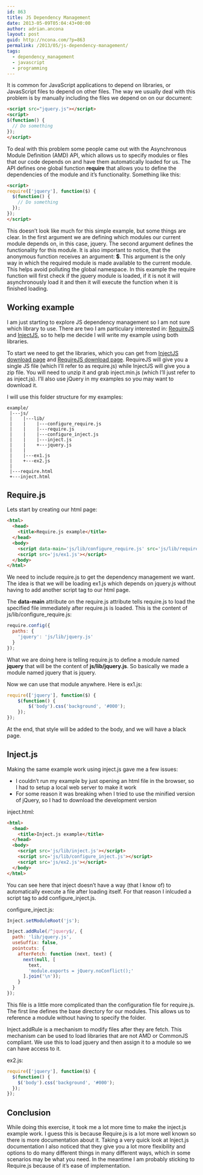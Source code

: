 ```yaml
---
id: 863
title: JS Dependency Management
date: 2013-05-09T05:04:43+00:00
author: adrian.ancona
layout: post
guid: http://ncona.com/?p=863
permalink: /2013/05/js-dependency-management/
tags:
  - dependency_management
  - javascript
  - programming
---
```

It is common for JavaScript applications to depend on libraries, or JavasScript files to depend on other files. The way we usually deal with this problem is by manually including the files we depend on on our document:

```html
<script src="jquery.js"></script>
<script>
$(function() {
  // Do something
});
</script>
```

To deal with this problem some people came out with the Asynchronous Module Definition (AMD) API, which allows us to specify modules or files that our code depends on and have them automatically loaded for us. The API defines one global function **require** that allows you to define the dependencies of the module and it&#8217;s functionality. Something like this:

```html
<script>
require(['jquery'], function($) {
  $(function() {
    // Do something
  });
});
</script>
```

<!--more-->

This doesn&#8217;t look like much for this simple example, but some things are clear. In the first argument we are defining which modules our current module depends on, in this case, jquery. The second argument defines the functionality for this module. It is also important to notice, that the anonymous function receives an argument: **$**. This argument is the only way in which the required module is made available to the current module. This helps avoid polluting the global namespace. In this example the require function will first check if the jquery module is loaded, if it is not it will asynchronously load it and then it will execute the function when it is finished loading.

## Working example

I am just starting to explore JS dependency management so I am not sure which library to use. There are two I am particulary interested in: [RequireJS](http://requirejs.org/ "RequireJS") and [InjectJS](http://www.injectjs.com/ "InjectJS"), so to help me decide I will write my example using both libraries.

To start we need to get the libraries, which you can get from [InjectJS download page](http://www.injectjs.com/download/ "InjectJS") and [RequireJS download page](http://requirejs.org/docs/download.html "RequireJS"). RequireJS will give you a single JS file (which I&#8217;ll refer to as require.js) while InjectJS will give you a zip file. You will need to unzip it and grab inject.min.js (which I&#8217;ll just refer to as inject.js). I&#8217;ll also use jQuery in my examples so you may want to download it.

I will use this folder structure for my examples:

```
example/
 |---js/
 |    |---lib/
 |    |    |---configure_require.js
 |    |    |---require.js
 |    |    |---configure_inject.js
 |    |    |---inject.js
 |    |    +---jquery.js
 |    |
 |    |---ex1.js
 |    +---ex2.js
 |
 |---require.html
 +---inject.html
```

## Require.js

Lets start by creating our html page:

```html
<html>
  <head>
    <title>Require.js example</title>
  </head>
  <body>
    <script data-main='js/lib/configure_require.js' src='js/lib/require.js'></script>
    <script src='js/ex1.js'></script>
  </body>
</html>
```

We need to include require.js to get the dependency management we want. The idea is that we will be loading ex1.js which depends on jquery.js without having to add another script tag to our html page.

The **data-main** attribute on the require.js attribute tells require.js to load the specified file immediately after require.js is loaded. This is the content of js/lib/configure_require.js:

```js
require.config({
  paths: {
    'jquery': 'js/lib/jquery.js'
  }
});
```

What we are doing here is telling require.js to define a module named **jquery** that will be the content of **js/lib/jquery.js**. So basically we made a module named jquery that is jquery.

Now we can use that module anywhere. Here is ex1.js:

```js
require(['jquery'], function($) {
    $(function() {
        $('body').css('background', '#000');
    });
});
```

At the end, that style will be added to the body, and we will have a black page.

## Inject.js

Making the same example work using inject.js gave me a few issues:

  * I couldn&#8217;t run my example by just opening an html file in the browser, so I had to setup a local web server to make it work
  * For some reason it was breaking when I tried to use the minified version of jQuery, so I had to download the development version

inject.html:

```html
<html>
  <head>
    <title>Inject.js example</title>
  </head>
  <body>
    <script src='js/lib/inject.js'></script>
    <script src='js/lib/configure_inject.js'></script>
    <script src='js/ex2.js'></script>
  </body>
</html>
```

You can see here that inject doesn&#8217;t have a way (that I know of) to automatically execute a file after loading itself. For that reason I inlcuded a script tag to add configure_inject.js.

configure_inject.js:

```js
Inject.setModuleRoot('js');

Inject.addRule(/^jquery$/, {
  path: 'lib/jquery.js',
  useSuffix: false,
  pointcuts: {
    afterFetch: function (next, text) {
      next(null, [
        text,
        'module.exports = jQuery.noConflict();'
      ].join('\n'));
    }
  }
});
```

This file is a little more complicated than the configuration file for require.js. The first line defines the base directory for our modules. This allows us to reference a module without having to specify the folder.

Inject.addRule is a mechanism to modify files after they are fetch. This mechanism can be used to load libraries that are not AMD or CommonJS compliant. We use this to load jquery and then assign it to a module so we can have access to it.

ex2.js:

```js
require(['jquery'], function($) {
  $(function() {
    $('body').css('background', '#000');
  });
});
```

## Conclusion

While doing this exercise, it took me a lot more time to make the inject.js example work. I guess this is because Require.js is a lot more well known so there is more documentation about it. Taking a very quick look at Inject.js documentation I also noticed that they give you a lot more flexibility and options to do many different things in many different ways, which in some scenarios may be what you need. In the meantime I am probably sticking to Require.js because of it&#8217;s ease of implementation.
